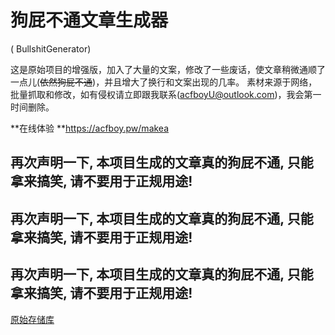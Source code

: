 # 狗屁不通文章生成器
( BullshitGenerator)

这是原始项目的增强版，加入了大量的文案，修改了一些废话，使文章稍微通顺了一点儿(~~依然狗屁不通~~)，并且增大了换行和文案出现的几率。
素材来源于网络，批量抓取和修改，如有侵权请立即跟我联系(acfboyU@outlook.com)，我会第一时间删除。

**在线体验 **<https://acfboy.pw/makea>
## 再次声明一下, 本项目生成的文章真的狗屁不通, 只能拿来搞笑, 请不要用于正规用途!
## 再次声明一下, 本项目生成的文章真的狗屁不通, 只能拿来搞笑, 请不要用于正规用途!
## 再次声明一下, 本项目生成的文章真的狗屁不通, 只能拿来搞笑, 请不要用于正规用途!

[原始存储库](https://github.com/menzi11/BullshitGenerator)

